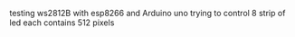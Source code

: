 testing ws2812B with esp8266 and Arduino uno
trying to control 8 strip of led each contains 512 pixels 
